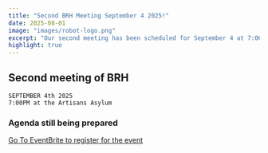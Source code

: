 ```yaml
---
title: "Second BRH Meeting September 4 2025!"
date: 2025-08-01
image: "images/robot-logo.png"
excerpt: "Our second meeting has been scheduled for September 4 at 7:00pm at Artisans Asylum. We're in the process of nailing down the agenda. In the meanwhile though, you can register. Click to find the link."
highlight: true
---
```

## Second meeting of BRH 

```
SEPTEMBER 4th 2025
7:00PM at the Artisans Asylum
```

### Agenda still being prepared
[Go To EventBrite to register for the event](https://www.eventbrite.com/e/1489641520889?aff=oddtdtcreator)